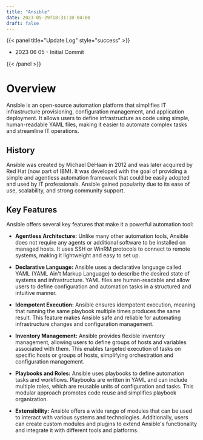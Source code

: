 ```yaml
---
title: "Ansible"
date: 2023-05-29T18:31:10-04:00
draft: false
---
```


{{< panel title="Update Log" style="success" >}}

* 2023 06 05 - Initial Commit

{{< /panel >}}

# Overview

Ansible is an open-source automation platform that simplifies IT infrastructure provisioning, configuration management, and application deployment. It allows users to define infrastructure as code using simple, human-readable YAML files, making it easier to automate complex tasks and streamline IT operations.

## History

Ansible was created by Michael DeHaan in 2012 and was later acquired by Red Hat (now part of IBM). It was developed with the goal of providing a simple and agentless automation framework that could be easily adopted and used by IT professionals. Ansible gained popularity due to its ease of use, scalability, and strong community support.

## Key Features

Ansible offers several key features that make it a powerful automation tool:

- **Agentless Architecture:** Unlike many other automation tools, Ansible does not require any agents or additional software to be installed on managed hosts. It uses SSH or WinRM protocols to connect to remote systems, making it lightweight and easy to set up.

- **Declarative Language:** Ansible uses a declarative language called YAML (YAML Ain't Markup Language) to describe the desired state of systems and infrastructure. YAML files are human-readable and allow users to define configuration and automation tasks in a structured and intuitive manner.

- **Idempotent Execution:** Ansible ensures idempotent execution, meaning that running the same playbook multiple times produces the same result. This feature makes Ansible safe and reliable for automating infrastructure changes and configuration management.

- **Inventory Management:** Ansible provides flexible inventory management, allowing users to define groups of hosts and variables associated with them. This enables targeted execution of tasks on specific hosts or groups of hosts, simplifying orchestration and configuration management.

- **Playbooks and Roles:** Ansible uses playbooks to define automation tasks and workflows. Playbooks are written in YAML and can include multiple roles, which are reusable units of configuration and tasks. This modular approach promotes code reuse and simplifies playbook organization.

- **Extensibility:** Ansible offers a wide range of modules that can be used to interact with various systems and technologies. Additionally, users can create custom modules and plugins to extend Ansible's functionality and integrate it with different tools and platforms.

